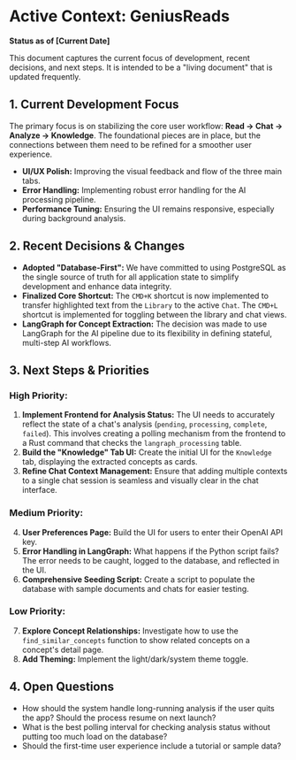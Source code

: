 # Active Context: GeniusReads

**Status as of [Current Date]**

This document captures the current focus of development, recent decisions, and next steps. It is intended to be a "living document" that is updated frequently.

## 1. Current Development Focus

The primary focus is on stabilizing the core user workflow: **Read -> Chat -> Analyze -> Knowledge**. The foundational pieces are in place, but the connections between them need to be refined for a smoother user experience.

-   **UI/UX Polish:** Improving the visual feedback and flow of the three main tabs.
-   **Error Handling:** Implementing robust error handling for the AI processing pipeline.
-   **Performance Tuning:** Ensuring the UI remains responsive, especially during background analysis.

## 2. Recent Decisions & Changes

-   **Adopted "Database-First":** We have committed to using PostgreSQL as the single source of truth for all application state to simplify development and enhance data integrity.
-   **Finalized Core Shortcut:** The `CMD+K` shortcut is now implemented to transfer highlighted text from the `Library` to the active `Chat`. The `CMD+L` shortcut is implemented for toggling between the library and chat views.
-   **LangGraph for Concept Extraction:** The decision was made to use LangGraph for the AI pipeline due to its flexibility in defining stateful, multi-step AI workflows.

## 3. Next Steps & Priorities

### High Priority:
1.  **Implement Frontend for Analysis Status:** The UI needs to accurately reflect the state of a chat's analysis (`pending`, `processing`, `complete`, `failed`). This involves creating a polling mechanism from the frontend to a Rust command that checks the `langraph_processing` table.
2.  **Build the "Knowledge" Tab UI:** Create the initial UI for the `Knowledge` tab, displaying the extracted concepts as cards.
3.  **Refine Chat Context Management:** Ensure that adding multiple contexts to a single chat session is seamless and visually clear in the chat interface.

### Medium Priority:
4.  **User Preferences Page:** Build the UI for users to enter their OpenAI API key.
5.  **Error Handling in LangGraph:** What happens if the Python script fails? The error needs to be caught, logged to the database, and reflected in the UI.
6.  **Comprehensive Seeding Script:** Create a script to populate the database with sample documents and chats for easier testing.

### Low Priority:
7.  **Explore Concept Relationships:** Investigate how to use the `find_similar_concepts` function to show related concepts on a concept's detail page.
8.  **Add Theming:** Implement the light/dark/system theme toggle.

## 4. Open Questions

-   How should the system handle long-running analysis if the user quits the app? Should the process resume on next launch?
-   What is the best polling interval for checking analysis status without putting too much load on the database?
-   Should the first-time user experience include a tutorial or sample data? 